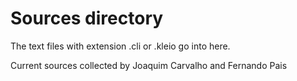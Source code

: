 # Sources directory
The text files with extension .cli or .kleio go into here.

Current sources collected by Joaquim Carvalho and Fernando Pais
